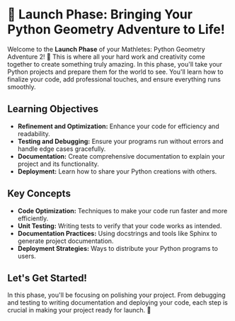 # 🚀 Launch Phase: Bringing Your Python Geometry Adventure to Life!

Welcome to the **Launch Phase** of your Mathletes: Python Geometry Adventure 2! 🌟 This is where all your hard work and creativity come together to create something truly amazing. In this phase, you'll take your Python projects and prepare them for the world to see. You'll learn how to finalize your code, add professional touches, and ensure everything runs smoothly.

## Learning Objectives

- **Refinement and Optimization:** Enhance your code for efficiency and readability.
- **Testing and Debugging:** Ensure your programs run without errors and handle edge cases gracefully.
- **Documentation:** Create comprehensive documentation to explain your project and its functionality.
- **Deployment:** Learn how to share your Python creations with others.

## Key Concepts

- **Code Optimization:** Techniques to make your code run faster and more efficiently.
- **Unit Testing:** Writing tests to verify that your code works as intended.
- **Documentation Practices:** Using docstrings and tools like Sphinx to generate project documentation.
- **Deployment Strategies:** Ways to distribute your Python programs to users.

## Let's Get Started!

In this phase, you'll be focusing on polishing your project. From debugging and testing to writing documentation and deploying your code, each step is crucial in making your project ready for launch. 🚀